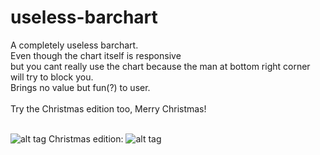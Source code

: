 # useless-barchart

A completely useless barchart. </br>
Even though the chart itself is responsive </br>
but you cant really use the chart because the man at bottom right corner will try to block you. </br>
Brings no value but fun(?) to user. </br>
</br>
Try the Christmas edition too, Merry Christmas!
</br>
</br>


![alt tag](https://raw.githubusercontent.com/wuzhong-zhu/useless-barchart/blob/master/screenshot-Christmas.gif)
Christmas edition:
![alt tag](https://raw.githubusercontent.com/wuzhong-zhu/useless-barchart/master/UselessBarchart-Christmas/screenshot-Christmas.gif)
